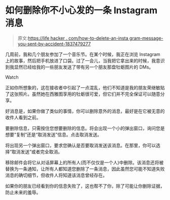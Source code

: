 # 如何删除你不小心发的一条 Instagram 消息

> 原文:[https://life hacker . com/how-to-delete-an-insta gram-message-you-sent-by-accident-1837479277](https://lifehacker.com/how-to-delete-an-instagram-message-you-sent-by-accident-1837479277)

几周前，我和几个朋友参加了一个音乐节。在某个时候，我正在浏览 Instagram 上的故事，然后把手机放进了口袋。过了一会儿，当我把它拿出来的时候，我意识到我显然已经给我的一些朋友发送了带有另一个朋友那盘牡蛎图片的 DMs。

Watch

正如你所想象的，这在接收者中引起了一点混乱，他们不知道是我的朋友荣继敏贴了这张照片。虽然她在西雅图享用的牡蛎很可爱，但它们并不完全保证可以随意分享。

好消息是，如果你做了类似的事情，你可以删除意外的消息，最好是在它被无意的收件人看到之前。

要删除信息，只需按住您想要删除的信息。将会出现一个小的弹出窗口，询问您是想要“复制”还是“取消发送”信息。点击取消发送。

将出现另一个弹出窗口，要求您确认是否要取消发送该消息。在那里，你可以选择“取消发送”或者完全取消。

移除邮件会将它从对话屏幕上的所有人(而不仅仅是一个人)中删除。该消息还将被替换为一条通知，让所有人都知道您删除了一条消息，因此虽然您可能不知道失败消息的确切细节，但收件人将知道该消息曾经存在。

如果你的朋友已经看到你的信息失败了，这也帮不了你，除了可能让你删除证据，防止未来的羞辱。